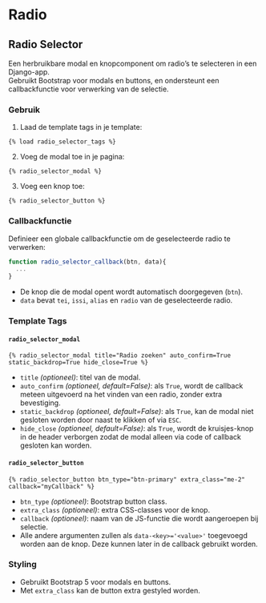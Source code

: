 # Radio

## Radio Selector

Een herbruikbare modal en knopcomponent om radio’s te selecteren in een Django-app.  
Gebruikt Bootstrap voor modals en buttons, en ondersteunt een callbackfunctie voor verwerking van de selectie.

### Gebruik

1. Laad de template tags in je template:

```django
{% load radio_selector_tags %}
```

2. Voeg de modal toe in je pagina:

```django
{% radio_selector_modal %}
```

3. Voeg een knop toe:

```django
{% radio_selector_button %}
```

### Callbackfunctie

Definieer een globale callbackfunctie om de geselecteerde radio te verwerken:

```js
function radio_selector_callback(btn, data){
  ...
}
```

- De knop die de modal opent wordt automatisch doorgegeven (`btn`).
- `data` bevat `tei`, `issi`, `alias` en `radio` van de geselecteerde radio.

### Template Tags

#### `radio_selector_modal`

```django
{% radio_selector_modal title="Radio zoeken" auto_confirm=True static_backdrop=True hide_close=True %}
```

- `title` *(optioneel)*: titel van de modal.
- `auto_confirm` *(optioneel, default=False)*: als `True`, wordt de callback meteen uitgevoerd na het vinden van een radio, zonder extra bevestiging.
- `static_backdrop` *(optioneel, default=False)*: als `True`, kan de modal niet gesloten worden door naast te klikken of via `ESC`.
- `hide_close` *(optioneel, default=False)*: als `True`, wordt de kruisjes-knop in de header verborgen zodat de modal alleen via code of callback gesloten kan worden.

#### `radio_selector_button`

```django
{% radio_selector_button btn_type="btn-primary" extra_class="me-2" callback="myCallback" %}
```

- `btn_type` *(optioneel)*: Bootstrap button class.
- `extra_class` *(optioneel)*: extra CSS-classes voor de knop.
- `callback` *(optioneel)*: naam van de JS-functie die wordt aangeroepen bij selectie.
- Alle andere argumenten zullen als `data-<key>='<value>'` toegevoegd worden aan de knop. Deze kunnen later in de callback gebruikt worden.

### Styling

- Gebruikt Bootstrap 5 voor modals en buttons.
- Met `extra_class` kan de button extra gestyled worden.

